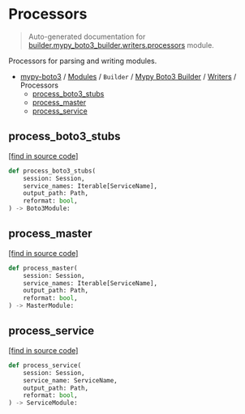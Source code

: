 # Processors

> Auto-generated documentation for [builder.mypy_boto3_builder.writers.processors](https://github.com/vemel/mypy_boto3/blob/master/builder/mypy_boto3_builder/writers/processors.py) module.

Processors for parsing and writing modules.

- [mypy-boto3](../../../README.md#mypy_boto3) / [Modules](../../../MODULES.md#mypy-boto3-modules) / `Builder` / [Mypy Boto3 Builder](../index.md#mypy-boto3-builder) / [Writers](index.md#writers) / Processors
    - [process_boto3_stubs](#process_boto3_stubs)
    - [process_master](#process_master)
    - [process_service](#process_service)

## process_boto3_stubs

[[find in source code]](https://github.com/vemel/mypy_boto3/blob/master/builder/mypy_boto3_builder/writers/processors.py#L27)

```python
def process_boto3_stubs(
    session: Session,
    service_names: Iterable[ServiceName],
    output_path: Path,
    reformat: bool,
) -> Boto3Module:
```

## process_master

[[find in source code]](https://github.com/vemel/mypy_boto3/blob/master/builder/mypy_boto3_builder/writers/processors.py#L44)

```python
def process_master(
    session: Session,
    service_names: Iterable[ServiceName],
    output_path: Path,
    reformat: bool,
) -> MasterModule:
```

## process_service

[[find in source code]](https://github.com/vemel/mypy_boto3/blob/master/builder/mypy_boto3_builder/writers/processors.py#L61)

```python
def process_service(
    session: Session,
    service_name: ServiceName,
    output_path: Path,
    reformat: bool,
) -> ServiceModule:
```
